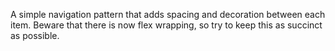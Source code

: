 A simple navigation pattern that adds spacing and decoration between each item. Beware that there is now flex wrapping, so try to keep this as succinct as possible.
